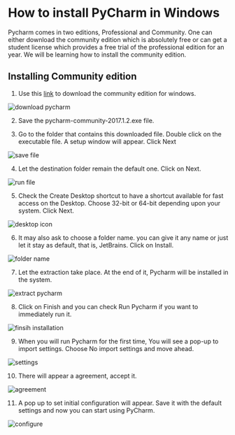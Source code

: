# How to install PyCharm in Windows
Pycharm comes in two editions, Professional and Community. One can either download the community edition which is absolutely free or can get a student license which provides a free trial of the professional edition for an year. We will be learning how to install the community edition.

## Installing Community edition
1. Use this [link](https://www.jetbrains.com/pycharm/download/#section=windows) to download the community edition for windows.

![download pycharm](/img/windows_pycharm.png)


2. Save the pycharm-community-2017.1.2.exe file.

3. Go to the folder that contains this downloaded file. Double click on the executable file. A setup window will appear. Click Next

![save file](/img/indtall_pycharm.png)


4. Let the destination folder remain the default one. Click on Next.

![run file](/img/location_pycharm.png)


5. Check the Create Desktop shortcut to have a shortcut available for fast access on the Desktop. Choose 32-bit or 64-bit depending upon your system. Click Next.

![desktop icon](/img/shortcut_pycharm.png)


6. It may also ask to choose a folder name. you can give it any name or just let it stay as default, that is, JetBrains. Click on Install.

![folder name](/img/menu_pycharm.png)


7. Let the extraction take place. At the end of it, Pycharm will be installed in the system.

![extract pycharm](/img/extract_pycharm_windows.png)


8. Click on Finish and you can check Run Pycharm if you want to immediately run it.

![finsih installation](/img/install_pycharm.png)


9. When you will run Pycharm for the first time, You will see a pop-up to import settings. Choose No import settings and move ahead.

![settings](/img/configure_pycharm_windows.png)


10. There will appear a agreement, accept it.

![agreement](/img/license_pycharm.png)



11. A pop up to set initial configuration will appear. Save it with the default settings and now you can start using PyCharm.

![configure](/img/settings_pycharm_windows.png)


